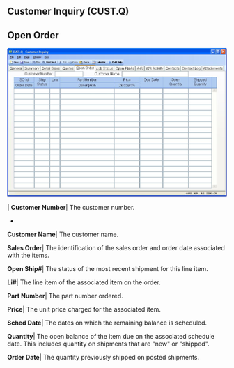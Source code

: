 ## Customer Inquiry (CUST.Q)
<PageHeader />

## Open Order

![](./CUST-Q-5.jpg)

| **Customer Number**|  The customer number.

-  
**Customer Name**|  The customer name.

**Sales Order**|  The identification of the sales order and order date
associated with the items.

**Open Ship#**|  The status of the most recent shipment for this line item.

**Li#**|  The line item of the associated item on the order.

**Part Number**|  The part number ordered.

**Price**|  The unit price charged for the associated item.

**Sched Date**|  The dates on which the remaining balance is scheduled.

**Quantity**|  The open balance of the item due on the associated schedule
date. This includes quantity on shipments that are "new" or "shipped".

**Order Date**|  The quantity previously shipped on posted shipments.


<badge text= "Version 8.10.57 " vertical="middle" />

<PageFooter />
